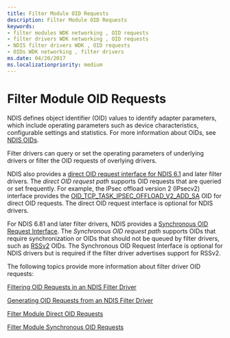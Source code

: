 ```yaml
---
title: Filter Module OID Requests
description: Filter Module OID Requests
keywords:
- filter modules WDK networking , OID requests
- filter drivers WDK networking , OID requests
- NDIS filter drivers WDK , OID requests
- OIDs WDK networking , filter drivers
ms.date: 04/20/2017
ms.localizationpriority: medium
---
```


# Filter Module OID Requests





NDIS defines object identifier (OID) values to identify adapter parameters, which include operating parameters such as device characteristics, configurable settings and statistics. For more information about OIDs, see [NDIS OIDs](/windows-hardware/drivers/ddi/_netvista/).

Filter drivers can query or set the operating parameters of underlying drivers or filter the OID requests of overlying drivers.

NDIS also provides a [direct OID request interface for NDIS 6.1](direct-oid-request-interface-in-ndis-6-1.md) and later filter drivers. The *direct OID request path* supports OID requests that are queried or set frequently. For example, the IPsec offload version 2 (IPsecv2) interface provides the [OID\_TCP\_TASK\_IPSEC\_OFFLOAD\_V2\_ADD\_SA](./oid-tcp-task-ipsec-offload-v2-add-sa.md) OID for direct OID requests. The direct OID request interface is optional for NDIS drivers.

For NDIS 6.81 and later filter drivers, NDIS provides a [Synchronous OID Request Interface](synchronous-oid-request-interface-in-ndis-6-80.md). The *Synchronous OID request path* supports OIDs that require synchronization or OIDs that should not be queued by filter drivers, such as [RSSv2](receive-side-scaling-version-2-rssv2-in-ndis-6-80.md) OIDs. The Synchronous OID Request Interface is optional for NDIS drivers but is required if the filter driver advertises support for RSSv2.

The following topics provide more information about filter driver OID requests:

[Filtering OID Requests in an NDIS Filter Driver](filtering-oid-requests-in-an-ndis-filter-driver.md)

[Generating OID Requests from an NDIS Filter Driver](generating-oid-requests-from-an-ndis-filter-driver.md)

[Filter Module Direct OID Requests](filter-module-direct-oid-requests.md)

[Filter Module Synchronous OID Requests](filter-module-synchronous-oid-requests.md)

 

